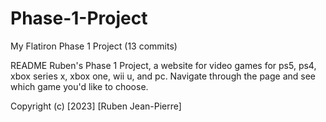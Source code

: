 # Phase-1-Project
My Flatiron Phase 1 Project (13 commits)

README
Ruben's Phase 1 Project, a website for video games for ps5, ps4, xbox series x, xbox one, wii u, and pc. Navigate through the page and see which game you'd like to choose.

Copyright (c) [2023] [Ruben Jean-Pierre]
